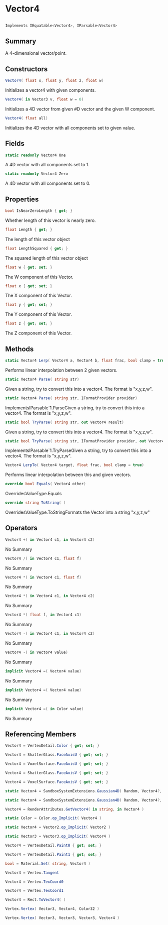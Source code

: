 # Vector4

## 
```c#
Implements IEquatable<Vector4>, IParsable<Vector4>
```

## Summary

A 4-dimensional vector/point.
## Constructors

```c#
Vector4( float x, float y, float z, float w) 
```
Initializes a vector4 with given components.
```c#
Vector4( in Vector3 v, float w = 0) 
```
Initializes a 4D vector from given #D vector and the given W component.
```c#
Vector4( float all) 
```
Initializes the 4D vector with all components set to given value.
## Fields

```c#
static readonly Vector4 One
```
A 4D vector with all components set to 1.
```c#
static readonly Vector4 Zero
```
A 4D vector with all components set to 0.
## Properties

```c#
bool IsNearZeroLength { get; } 
```
Whether length of this vector is nearly zero.
```c#
float Length { get; } 
```
The length of this vector object
```c#
float LengthSquared { get; } 
```
The squared length of this vector object
```c#
float w { get; set; } 
```
The W component of this Vector.
```c#
float x { get; set; } 
```
The X component of this Vector.
```c#
float y { get; set; } 
```
The Y component of this Vector.
```c#
float z { get; set; } 
```
The Z component of this Vector.
## Methods

```c#
static Vector4 Lerp( Vector4 a, Vector4 b, float frac, bool clamp = true) 
```
Performs linear interpolation between 2 given vectors.
```c#
static Vector4 Parse( string str) 
```
Given a string, try to convert this into a vector4. The format is "x,y,z,w".
```c#
static Vector4 Parse( string str, IFormatProvider provider) 
```
ImplementsIParsable`1.ParseGiven a string, try to convert this into a vector4. The format is "x,y,z,w".
```c#
static bool TryParse( string str, out Vector4 result) 
```
Given a string, try to convert this into a vector4. The format is "x,y,z,w".
```c#
static bool TryParse( string str, IFormatProvider provider, out Vector4 result) 
```
ImplementsIParsable`1.TryParseGiven a string, try to convert this into a vector4. The format is "x,y,z,w".
```c#
Vector4 LerpTo( Vector4 target, float frac, bool clamp = true) 
```
Performs linear interpolation between this and given vectors.
```c#
override bool Equals( Vector4 other) 
```
OverridesValueType.Equals
```c#
override string ToString( ) 
```
OverridesValueType.ToStringFormats the Vector into a string "x,y,z,w"
## Operators

```c#
Vector4 +( in Vector4 c1, in Vector4 c2) 
```
No Summary
```c#
Vector4 /( in Vector4 c1, float f) 
```
No Summary
```c#
Vector4 *( in Vector4 c1, float f) 
```
No Summary
```c#
Vector4 *( in Vector4 c1, in Vector4 c2) 
```
No Summary
```c#
Vector4 *( float f, in Vector4 c1) 
```
No Summary
```c#
Vector4 -( in Vector4 c1, in Vector4 c2) 
```
No Summary
```c#
Vector4 -( in Vector4 value) 
```
No Summary
```c#
implicit Vector4 =( Vector4 value) 
```
No Summary
```c#
implicit Vector4 =( Vector4 value) 
```
No Summary
```c#
implicit Vector4 =( in Color value) 
```
No Summary
## Referencing Members

```c#
Vector4 = VertexDetail.Color { get; set; } 
```
```c#
Vector4 = ShatterGlass.FaceAxisU { get; set; } 
```
```c#
Vector4 = VoxelSurface.FaceAxisU { get; set; } 
```
```c#
Vector4 = ShatterGlass.FaceAxisV { get; set; } 
```
```c#
Vector4 = VoxelSurface.FaceAxisV { get; set; } 
```
```c#
static Vector4 = SandboxSystemExtensions.Gaussian4D( Random, Vector4?, Vector4? ) 
```
```c#
static Vector4 = SandboxSystemExtensions.Gaussian4D( Random, Vector4?, Vector4? ) 
```
```c#
Vector4 = RenderAttributes.GetVector4( in string, in Vector4 ) 
```
```c#
static Color = Color.op_Implicit( Vector4 ) 
```
```c#
static Vector4 = Vector2.op_Implicit( Vector2 ) 
```
```c#
static Vector3 = Vector3.op_Implicit( Vector4 ) 
```
```c#
Vector4 = VertexDetail.Paint0 { get; set; } 
```
```c#
Vector4 = VertexDetail.Paint1 { get; set; } 
```
```c#
bool = Material.Set( string, Vector4 ) 
```
```c#
Vector4 = Vertex.Tangent
```
```c#
Vector4 = Vertex.TexCoord0
```
```c#
Vector4 = Vertex.TexCoord1
```
```c#
Vector4 = Rect.ToVector4( ) 
```
```c#
Vertex.Vertex( Vector3, Vector4, Color32 ) 
```
```c#
Vertex.Vertex( Vector3, Vector3, Vector3, Vector4 ) 
```
